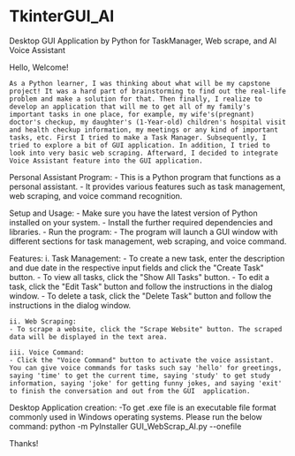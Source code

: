 # TkinterGUI_AI
Desktop GUI Application by Python for TaskManager, Web scrape, and AI Voice Assistant



Hello, Welcome!

	As a Python learner, I was thinking about what will be my capstone project! It was a hard part of brainstorming to find out the real-life problem and make a solution for that. Then finally, I realize to develop an application that will me to get all of my family's important tasks in one place, for example, my wife's(pregnant) doctor's checkup, my daughter's (1-Year-old) children's hospital visit and health checkup information, my meetings or any kind of important tasks, etc. First I tried to make a Task Manager. Subsequently, I tried to explore a bit of GUI application. In addition, I tried to look into very basic web scraping. Afterward, I decided to integrate Voice Assistant feature into the GUI application.


Personal Assistant Program:
	- This is a Python program that functions as a personal assistant.
	- It provides various features such as task management, web scraping, and voice command recognition.

Setup and Usage:
	- Make sure you have the latest version of Python installed on your system.
	- Install the further required dependencies and libraries.
	- Run the program:
	- The program will launch a GUI window with different sections for task management, web scraping, and voice command.
          
Features:
	i. Task Management:
	- To create a new task, enter the description and due date in the respective input fields and click the "Create Task" button.
	- To view all tasks, click the "Show All Tasks" button.
	- To edit a task, click the "Edit Task" button and follow the instructions in the dialog window.
	- To delete a task, click the "Delete Task" button and follow the instructions in the dialog window.

	ii. Web Scraping:
	- To scrape a website, click the "Scrape Website" button. The scraped data will be displayed in the text area.

	iii. Voice Command:
	- Click the "Voice Command" button to activate the voice assistant. You can give voice commands for tasks such say 'hello' for greetings, saying 'time' to get the current time, saying 'study' to get study information, saying 'joke' for getting funny jokes, and saying 'exit' to finish the conversation and out from the GUI 	application.

Desktop Application creation: 
	-To get .exe file is an executable file format commonly used in Windows operating systems. Please run the below command:
		python -m PyInstaller GUI_WebScrap_AI.py --onefile 

Thanks!
